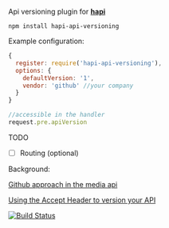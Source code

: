 Api versioning plugin for [**hapi**](https://github.com/hapijs/hapi)

```shell
npm install hapi-api-versioning
```

Example configuration:
```js
{
  register: require('hapi-api-versioning'),
  options: {
    defaultVersion: '1',
    vendor: 'github' //your company
  }
}

//accessible in the handler
request.pre.apiVersion

```

TODO
- [ ] Routing (optional)

Background:

[Github approach in the media api](https://developer.github.com/v3/media/)

[Using the Accept Header to version your API](http://labs.qandidate.com/blog/2014/10/16/using-the-accept-header-to-version-your-api)


[![Build Status](https://travis-ci.org/StarpTech/hapi-api-versioning.svg)](https://travis-ci.org/StarpTech/hapi-api-versioning)
